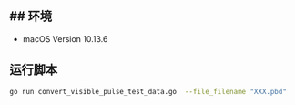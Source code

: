 ## ## 环境

* macOS Version 10.13.6

## 运行脚本

```sh
go run convert_visible_pulse_test_data.go  --file_filename "XXX.pbd"
```
